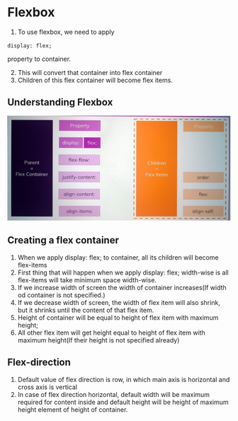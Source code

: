 # Flexbox

1. To use flexbox, we need to apply

```
display: flex;
```

property to container.

2. This will convert that container into flex container
3. Children of this flex container will become flex items.

## Understanding Flexbox

![understanding flexbox](./UnderstandingFlexbox.jpeg)

## Creating a flex container

1. When we apply display: flex; to container, all its children will become flex-items
2. First thing that will happen when we apply display: flex; width-wise is all flex-items will take minimum space width-wise.
3. If we increase width of screen the width of container increases(If width od container is not specified.)
4. If we decrease width of screen, the width of flex item will also shrink, but it shrinks until the content of that flex item.
5. Height of container will be equal to height of flex item with maximum height;
6. All other flex item will get height equal to height of flex item with maximum height(If their height is not specified already)

## Flex-direction

1. Default value of flex direction is row, in which main axis is horizontal and cross axis is vertical
2. In case of flex direction horizontal, default width will be maximum required for content inside and default height will be height of maximum height element of height of container.
